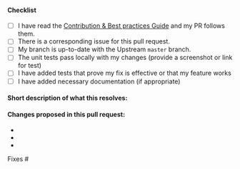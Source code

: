 <!--
(Thanks for sending a pull request! Please make sure you click the link above to view the contribution guidelines, then fill out the blanks below.)
-->

#### Checklist

- [ ] I have read the [Contribution & Best practices Guide](https://blog.fossasia.org/open-source-developer-guide-and-best-practices-at-fossasia) and my PR follows them.
- [ ] There is a corresponding issue for this pull request.
- [ ] My branch is up-to-date with the Upstream `master` branch.
- [ ] The unit tests pass locally with my changes (provide a screenshot or link for test) <!-- use `nosetests tests/unittests` to run all the tests -->
- [ ] I have added tests that prove my fix is effective or that my feature works
- [ ] I have added necessary documentation (if appropriate)

#### Short description of what this resolves:


#### Changes proposed in this pull request:

-
-
-

<!-- Add the issue number that is fixed by this PR (In the form Fixes #123) -->

Fixes #
